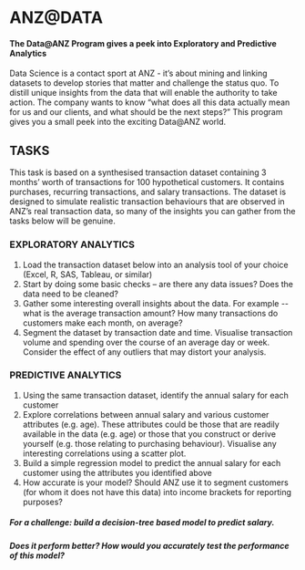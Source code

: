 # ANZ@DATA
#### The Data@ANZ Program gives a peek into Exploratory and Predictive Analytics 
Data Science is a contact sport at ANZ - it’s about mining and linking datasets to develop stories that matter and challenge the status quo.
To distill unique insights from the data that will enable the authority to take action. The company wants to know “what does all this data actually mean for us and our clients, and what should be the next steps?”
This program gives you a small peek into the exciting Data@ANZ world.
## TASKS
This task is based on a synthesised transaction dataset containing 3 months’ worth of transactions for 100 hypothetical customers. It contains purchases, recurring transactions, and salary transactions. The dataset is designed to simulate realistic transaction behaviours that are observed in ANZ’s real transaction data, so many of the insights you can gather from the tasks below will be genuine.
### EXPLORATORY ANALYTICS
1. Load the transaction dataset below into an analysis tool of your choice (Excel, R, SAS, Tableau, or similar)
2. Start by doing some basic checks – are there any data issues? Does the data need to be cleaned?
3. Gather some interesting overall insights about the data.
For example -- what is the average transaction amount? How many transactions do customers make each month, on average?
4. Segment the dataset by transaction date and time. Visualise transaction volume and spending over the course of an average day or week. Consider the effect of any outliers that may distort your analysis.

### PREDICTIVE ANALYTICS
1. Using the same transaction dataset, identify the annual salary for each customer
2. Explore correlations between annual salary and various customer attributes (e.g. age).
These attributes could be those that are readily available in the data (e.g. age) or those that you construct or derive yourself (e.g. those relating to purchasing behaviour). Visualise any interesting correlations using a scatter plot.
3. Build a simple regression model to predict the annual salary for each customer using the attributes you identified above
4. How accurate is your model? Should ANZ use it to segment customers (for whom it does not have this data) into income brackets for reporting purposes?

##### For a challenge: build a decision-tree based model to predict salary.
##### Does it perform better? How would you accurately test the performance of this model?
